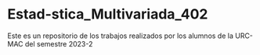 # Estad-stica_Multivariada_402
Este es un repositorio de los trabajos realizados por los alumnos de la URC-MAC del semestre 2023-2
